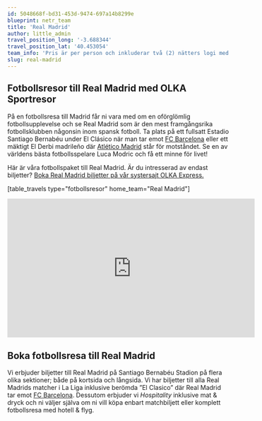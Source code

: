 ```yaml
---
id: 5048668f-bd31-453d-9474-697a14b8299e
blueprint: netr_team
title: 'Real Madrid'
author: little_admin
travel_position_long: '-3.688344'
travel_position_lat: '40.453054'
team_info: 'Pris är per person och inkluderar två (2) nätters logi med del i dubbelrum på 3*** hotell i Madrid, frukost på hotellet samt matchbiljett på arenans kortsida. OBS! Priset som också inkluderar flyg är ett frånpris.'
slug: real-madrid
---
```

<h2>Fotbollsresor till Real Madrid med OLKA Sportresor</h2>
<p>På en fotbollsresa till Madrid får ni vara med om en oförglömlig fotbollsupplevelse och se Real Madrid som är den mest framgångsrika fotbollsklubben någonsin inom spansk fotboll. Ta plats på ett fullsatt Estadio Santiago Bernabéu under El Clásico när man tar emot <a href="https://olka.se/fotbollsresor/la-liga/barcelona/fc-barcelona/">FC Barcelona</a> eller ett mäktigt El Derbi madrileño där <a href="https://olka.se/fotbollsresor/la-liga/madrid/atletico-madrid/">Atlético Madrid</a> står för motståndet. Se en av världens bästa fotbollsspelare Luca Modric och få ett minne för livet!</p>
<p>Här är våra fotbollspaket till Real Madrid. Är du intresserad av endast biljetter? <a href="https://www.olkaexpress.se/fotbollsbiljetter/la-liga-spanien/madrid/real-madrid">Boka Real Madrid biljetter på vår systersajt OLKA Express.</a></p>
<p>[table_travels type="fotbollsresor" home_team="Real Madrid"]</p>
<p><iframe src="https://www.youtube.com/embed/3gf3L3AWwyI" width="560" height="315" frameborder="0" allowfullscreen="allowfullscreen"></iframe></p>
<h2>Boka fotbollsresa till Real Madrid</h2>
<p>Vi erbjuder biljetter till Real Madrid på Santiago Bernabéu Stadion på flera olika sektioner; både på kortsida och långsida. Vi har biljetter till alla Real Madrids matcher i La Liga inklusive berömda ”El Clasico” där Real Madrid tar emot <a href="https://olka.se/fotbollsresor/la-liga/barcelona/fc-barcelona/">FC Barcelona</a>. Dessutom erbjuder vi <em>Hospitality</em> inklusive mat &amp; dryck och ni väljer själva om ni vill köpa enbart matchbiljett eller komplett fotbollsresa med hotell &amp; flyg.</p>
